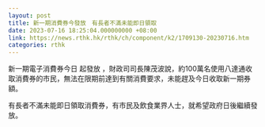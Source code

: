 ```yaml
---
layout: post
title: 新一期消費券今發放　有長者不滿未能即日領取
date: 2023-07-16 18:25:04.000000000 +08:00
link: https://news.rthk.hk/rthk/ch/component/k2/1709130-20230716.htm
categories: rthk
---
```


新一期電子消費券今日 起發放 ，財政司司長陳茂波說，約100萬名使用八達通收取消費券的市民，無法在限期前達到有關消費要求，未能趕及今日收取新一期券額。

有長者不滿未能即日領取消費券，有市民及飲食業界人士，就希望政府日後繼續發放。

